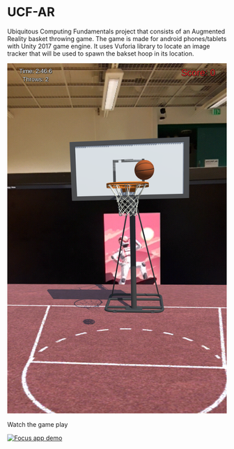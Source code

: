 # UCF-AR
Ubiquitous Computing Fundamentals project that consists of an Augmented Reality basket throwing game. The game is made for android phones/tablets with Unity 2017 game engine. It uses Vuforia library to locate an image tracker that will be used to spawn the bakset hoop in its location.

![Game view](images/image1.png?raw=true "Game view")

Watch the game play

[![Focus app demo](https://img.youtube.com/vi/RyJciOyBMpM/0.jpg)](https://www.youtube.com/watch?v=RyJciOyBMpM)
